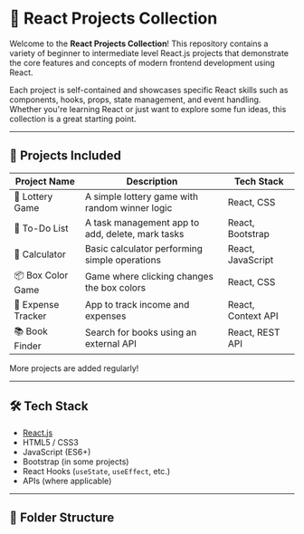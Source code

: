 # 🎯 React Projects Collection

Welcome to the **React Projects Collection**! This repository contains a variety of beginner to intermediate level React.js projects that demonstrate the core features and concepts of modern frontend development using React.

Each project is self-contained and showcases specific React skills such as components, hooks, props, state management, and event handling. Whether you're learning React or just want to explore some fun ideas, this collection is a great starting point.

---

## 🚀 Projects Included

| Project Name     | Description                                      | Tech Stack         |
|------------------|--------------------------------------------------|--------------------|
| 🎰 Lottery Game   | A simple lottery game with random winner logic   | React, CSS         |
| 📝 To-Do List     | A task management app to add, delete, mark tasks| React, Bootstrap   |
| 🧮 Calculator     | Basic calculator performing simple operations    | React, JavaScript  |
| 📦 Box Color Game | Game where clicking changes the box colors       | React, CSS         |
| 📅 Expense Tracker| App to track income and expenses                 | React, Context API |
| 📚 Book Finder    | Search for books using an external API           | React, REST API    |

More projects are added regularly!

---

## 🛠️ Tech Stack

- [React.js](https://reactjs.org/)
- HTML5 / CSS3
- JavaScript (ES6+)
- Bootstrap (in some projects)
- React Hooks (`useState`, `useEffect`, etc.)
- APIs (where applicable)

---

## 📂 Folder Structure

